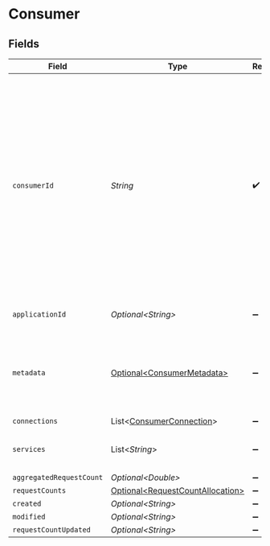# Consumer


## Fields

| Field                                                                                                                                                                                                                                                                                                 | Type                                                                                                                                                                                                                                                                                                  | Required                                                                                                                                                                                                                                                                                              | Description                                                                                                                                                                                                                                                                                           | Example                                                                                                                                                                                                                                                                                               |
| ----------------------------------------------------------------------------------------------------------------------------------------------------------------------------------------------------------------------------------------------------------------------------------------------------- | ----------------------------------------------------------------------------------------------------------------------------------------------------------------------------------------------------------------------------------------------------------------------------------------------------- | ----------------------------------------------------------------------------------------------------------------------------------------------------------------------------------------------------------------------------------------------------------------------------------------------------- | ----------------------------------------------------------------------------------------------------------------------------------------------------------------------------------------------------------------------------------------------------------------------------------------------------- | ----------------------------------------------------------------------------------------------------------------------------------------------------------------------------------------------------------------------------------------------------------------------------------------------------- |
| `consumerId`                                                                                                                                                                                                                                                                                          | *String*                                                                                                                                                                                                                                                                                              | :heavy_check_mark:                                                                                                                                                                                                                                                                                    | Unique consumer identifier. You can freely choose a consumer ID yourself. Most of the time, this is an ID of your internal data model that represents a user or account in your system (for example account:12345). If the consumer doesn't exist yet, Vault will upsert a consumer based on your ID. | test_consumer_id                                                                                                                                                                                                                                                                                      |
| `applicationId`                                                                                                                                                                                                                                                                                       | *Optional\<String>*                                                                                                                                                                                                                                                                                   | :heavy_minus_sign:                                                                                                                                                                                                                                                                                    | ID of your Apideck Application                                                                                                                                                                                                                                                                        | dSBdXd2H6Mqwfg0atXHXYcysLJE9qyn1VwBtXHX                                                                                                                                                                                                                                                               |
| `metadata`                                                                                                                                                                                                                                                                                            | [Optional\<ConsumerMetadata>](../../models/components/ConsumerMetadata.md)                                                                                                                                                                                                                            | :heavy_minus_sign:                                                                                                                                                                                                                                                                                    | The metadata of the consumer. This is used to display the consumer in the sidebar. This is optional, but recommended.                                                                                                                                                                                 |                                                                                                                                                                                                                                                                                                       |
| `connections`                                                                                                                                                                                                                                                                                         | List\<[ConsumerConnection](../../models/components/ConsumerConnection.md)>                                                                                                                                                                                                                            | :heavy_minus_sign:                                                                                                                                                                                                                                                                                    | N/A                                                                                                                                                                                                                                                                                                   |                                                                                                                                                                                                                                                                                                       |
| `services`                                                                                                                                                                                                                                                                                            | List\<*String*>                                                                                                                                                                                                                                                                                       | :heavy_minus_sign:                                                                                                                                                                                                                                                                                    | N/A                                                                                                                                                                                                                                                                                                   | [<br/>"salesforce",<br/>"stripe"<br/>]                                                                                                                                                                                                                                                                |
| `aggregatedRequestCount`                                                                                                                                                                                                                                                                              | *Optional\<Double>*                                                                                                                                                                                                                                                                                   | :heavy_minus_sign:                                                                                                                                                                                                                                                                                    | N/A                                                                                                                                                                                                                                                                                                   | 101                                                                                                                                                                                                                                                                                                   |
| `requestCounts`                                                                                                                                                                                                                                                                                       | [Optional\<RequestCountAllocation>](../../models/components/RequestCountAllocation.md)                                                                                                                                                                                                                | :heavy_minus_sign:                                                                                                                                                                                                                                                                                    | N/A                                                                                                                                                                                                                                                                                                   |                                                                                                                                                                                                                                                                                                       |
| `created`                                                                                                                                                                                                                                                                                             | *Optional\<String>*                                                                                                                                                                                                                                                                                   | :heavy_minus_sign:                                                                                                                                                                                                                                                                                    | N/A                                                                                                                                                                                                                                                                                                   | 2021-05-07T12:55:42.242Z                                                                                                                                                                                                                                                                              |
| `modified`                                                                                                                                                                                                                                                                                            | *Optional\<String>*                                                                                                                                                                                                                                                                                   | :heavy_minus_sign:                                                                                                                                                                                                                                                                                    | N/A                                                                                                                                                                                                                                                                                                   | 2021-05-07T12:55:42.242Z                                                                                                                                                                                                                                                                              |
| `requestCountUpdated`                                                                                                                                                                                                                                                                                 | *Optional\<String>*                                                                                                                                                                                                                                                                                   | :heavy_minus_sign:                                                                                                                                                                                                                                                                                    | N/A                                                                                                                                                                                                                                                                                                   | 2021-05-07T12:55:42.242Z                                                                                                                                                                                                                                                                              |
